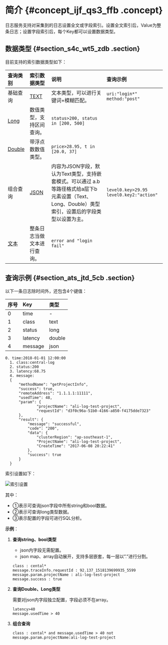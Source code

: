 # 简介 {#concept_ijf_qs3_ffb .concept}

日志服务支持对采集到的日志设置全文或字段索引。设置全文索引后，Value为整条日志；设置字段索引后，每个Key都可以设置数据类型。

## 数据类型 {#section_s4c_wt5_zdb .section}

目前支持的索引数据类型如下：

|查询类别|索引数据类型|说明|查询示例|
|:---|:-----|:-|:---|
|基础查询|[TEXT](intl.zh-CN/用户指南/索引与查询/索引数据类型/文本类型.md)|文本类型，可以进行关键词+模糊匹配。| `uri:"login*" method:"post"` |
|[Long](intl.zh-CN/用户指南/索引与查询/索引数据类型/数值类型.md)|数值类型，支持区间查询。| `status>200, status in [200, 500]` |
|[Double](intl.zh-CN/用户指南/索引与查询/索引数据类型/数值类型.md)|带浮点数数值类型。| `price>28.95, t in [20.0, 37]` |
|组合查询|[JSON](intl.zh-CN/用户指南/索引与查询/索引数据类型/Json类型.md)|内容为JSON字段，默认为Text类型，支持嵌套模式。可以通过 a.b等路径格式给a层下b元素设置（Text、Long、Double）类型索引，设置后的字段类型以设置为主。| `level0.key>29.95 level0.key2:"action"` |
|[文本](intl.zh-CN/用户指南/索引与查询/索引数据类型/文本类型.md) |整条日志当做文本进行查询。| `error and "login fail"` |

## 查询示例 {#section_ats_jtd_5cb .section}

以下一条日志除时间外，还包含4个键值：

|序号|Key|类型|
|:-|:--|:-|
|0|time|-|
|1|class|text|
|2|status|long|
|3|latency|double|
|4|message|json|

```
0. time:2018-01-01 12:00:00
  1. class:central-log
  2. status:200
  3. latency:68.75
  4. message:
  {  
      "methodName": "getProjectInfo",
      "success": true,
      "remoteAddress": "1.1.1.1:11111",
      "usedTime": 48,
      "param": {
              "projectName": "ali-log-test-project",
              "requestId": "d3f0c96a-51b0-4166-a850-f4175dde7323"
      },
      "result": {
          "message": "successful",
          "code": "200",
          "data": {
              "clusterRegion": "ap-southeast-1",
              "ProjectName": "ali-log-test-project",
              "CreateTime": "2017-06-08 20:22:41"
          },
          "success": true
      }
  }
```

索引设置如下：

![](images/5522_zh-CN.png "索引设置")

其中：

-   ①表示可查询json字段中所有string和bool数据。
-   ②表示可查询long类型数据。
-   ③表示配置的字段可进行SQL分析。

**示例**：

1.  **查询string、bool类型**

    -   json内字段无需配置。
    -   json map、array自动展开，支持多层嵌套，每一层以”.”进行分割。
    ```
    class : cental*
    message.traceInfo.requestId : 92.137_1518139699935_5599
    message.param.projectName : ali-log-test-project
    message.success : true
    ```

2.  **查询Double、Long类型**

    需要对json内字段独立配置，字段必须不在array。

    ```
    latency>40
    message.usedTime > 40
    ```

3.  **组合查询**

    ```
    class : cental* and message.usedTime > 40 not message.param.projectName:ali-log-test-project
    ```


